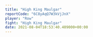 ```yaml
---
title: "High King Maulgar"
reportCode: "6C8yAqQ7W3kVjJnX"
player: "Row"
fight: "High King Maulgar"
date: 2021-08-04T18:53:40.409000+00:00
---
```


